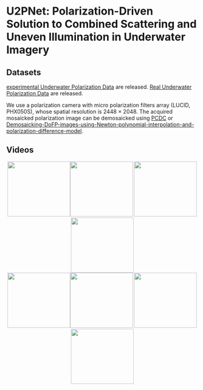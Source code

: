 <div align=left><div>

# U2PNet: Polarization-Driven Solution to Combined Scattering and Uneven Illumination in Underwater Imagery

<div align=left><div>

## Datasets

[experimental Underwater Polarization Data]() are released.
[Real Underwater Polarization Data]() are released.

We use a polarization camera with micro polarization filters array (LUCID, PHX050S), whose spatial resolution is 2448 × 2048.
The acquired mosaicked polarization image can be demosaicked using [PCDC](https://github.com/polwork/PCDP) or [Demosaicking-DoFP-images-using-Newton-polynomial-interpolation-and-polarization-difference-model](https://github.com/polwork/Demosaicking-DoFP-images-using-Newton-polynomial-interpolation-and-polarization-difference-model).

## Videos

<div align=center><img src="https://github.com/polwork/U-2Pnet/blob/main/Video/Viedeo1-Ori.gif" width="165" height="145"><img src="https://github.com/polwork/U-2Pnet/blob/main/Video/Viedeo1-U2P.gif" width="165" height="145">  <img src="https://github.com/polwork/U-2Pnet/blob/main/Video/Viedeo2-Ori.gif" width="165" height="145" ><img src="https://github.com/polwork/U-2Pnet/blob/main/Video/Viedeo2-U2P.gif" width="165" height="145"><div>

<div align=center><img src="https://github.com/polwork/U-2Pnet/blob/main/Video/Viedeo3-Ori.gif" width="165" height="145"><img src="https://github.com/polwork/U-2Pnet/blob/main/Video/Viedeo3-U2P.gif" width="165" height="145">  <img src="https://github.com/polwork/U-2Pnet/blob/main/Video/Viedeo4-Ori.gif" width="165" height="145" ><img src="https://github.com/polwork/U-2Pnet/blob/main/Video/Viedeo4-U2P.gif" width="165" height="145"><div>

<div align=left><div>

